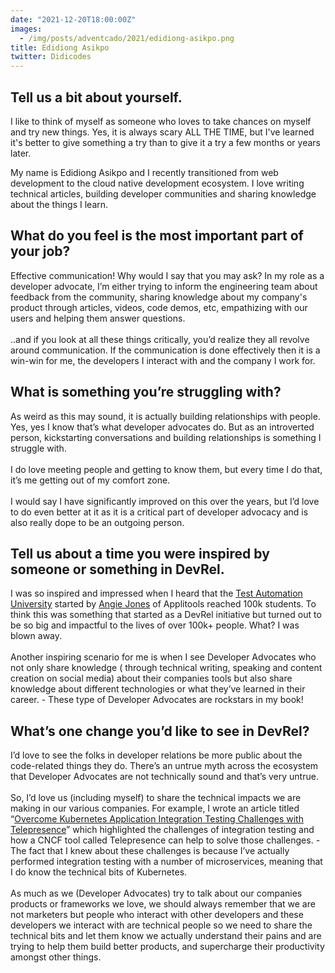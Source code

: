 ```yaml
---
date: "2021-12-20T18:00:00Z"
images:
  - /img/posts/adventcado/2021/edidiong-asikpo.png
title: Edidiong Asikpo
twitter: Didicodes
---
```


## Tell us a bit about yourself.

I like to think of myself as someone who loves to take chances on myself and try new things. Yes, it is always scary ALL THE TIME, but I've learned it's better to give something a try than to give it a try a few months or years later. 

My name is Edidiong Asikpo and I recently transitioned from web development to the cloud native development ecosystem. I love writing technical articles, building developer communities and sharing knowledge about the things I learn.  


## What do you feel is the most important part of your job?

Effective communication! Why would I say that you may ask? In my role as a developer advocate, I’m either trying to inform the engineering team about feedback from the community, sharing knowledge about my company's product through articles, videos, code demos, etc, empathizing with our users and helping them answer questions.  \
 \
..and if you look at all these things critically, you’d realize they all revolve around communication. If the communication is done effectively then it is a win-win for me, the developers I interact with and the company I work for. 


## What is something you’re struggling with?

As weird as this may sound, it is actually building relationships with people. Yes, yes I know that’s what developer advocates do. But as an introverted person, kickstarting conversations and building relationships is something I struggle with.  \
 \
I do love meeting people and getting to know them, but every time I do that, it’s me getting out of my comfort zone.  \
 \
I would say I have significantly improved on this over the years, but I’d love to do even better at it as it is a critical part of developer advocacy and is also really dope to be an outgoing person.


## Tell us about a time you were inspired by someone or something in DevRel.

I was so inspired and impressed when I heard that the [Test Automation University](https://trendingintesting.com/applitools-test-automation-university/) started by [Angie Jones](https://twitter.com/techgirl1908) of Applitools reached 100k students. To think this was something that started as a DevRel initiative but turned out to be so big and impactful to the lives of over 100k+ people. What? I was blown away.  \
 \
Another inspiring scenario for me is when I see Developer Advocates who not only share knowledge ( through technical writing, speaking and content creation on social media) about their companies tools but also share knowledge about different technologies or what they’ve learned in their career. - These type of Developer Advocates are rockstars in my book! 


## What’s one change you’d like to see in DevRel?

I’d love to see the folks in developer relations be more public about the code-related things they do. There’s an untrue myth across the ecosystem that Developer Advocates are not technically sound and that’s very untrue.  \
 \
So, I’d love us (including myself) to share the technical impacts we are making in our various companies. For example, I wrote an article titled “[Overcome Kubernetes Application Integration Testing Challenges with Telepresence](https://www.getambassador.io/resources/overcome-kubernetes-application-integration-testing-challenges-telepresence/)” which highlighted the challenges of integration testing and how a CNCF tool called Telepresence can help to solve those challenges. - The fact that I knew about these challenges is because I’ve actually performed integration testing with a number of microservices, meaning that I do know the technical bits of Kubernetes.  \
 \
As much as we (Developer Advocates) try to talk about our companies products or frameworks we love, we should always remember that we are not marketers but people who interact with other developers and these developers we interact with are technical people so we need to share the technical bits and let them know we actually understand their pains and are trying to help them build better products, and supercharge their productivity amongst other things.